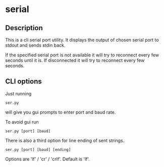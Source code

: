 # serial

## Description

This is a cli serial port utility. It displays the output of chosen serial port to stdout and sends stdin back.

If the specified serial port is not available it will try to reconnect every few seconds until it is. If disconnected it will try to reconnect every few seconds.

## CLI options

Just running
```fish
ser.py
```
will give you gui prompts to enter port and baud rate.


To avoid gui run
```fish
ser.py [port] [baud]
```

There is also a third option for line ending of sent strings.
```fish
ser.py [port] [baud] [ending]
```
Options are 'lf' / 'cr' / 'crlf'. Default is 'lf'.
